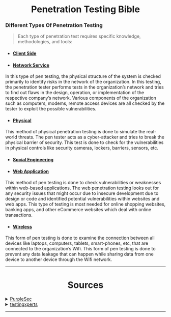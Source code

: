 <h1 align="center"> Penetration Testing Bible</h1>


### Different Types Of Penetration Testing

> Each type of penetration test requires specific knowledge, methodologies, and tools:

- #### [Client Side](Client%20Side.md)


- #### [Network Service](Network%20Service.md)

In this type of pen testing, the physical structure of the system is checked primarily to identify risks in the network of the organization. In this testing, the penetration tester performs tests in the organization’s network and tries to find out flaws in the design, operation, or implementation of the respective company’s network. Various components of the organization such as computers, modems, remote access devices are all checked by the tester to exploit the possible vulnerabilities.

- #### [Physical](Physical.md)

This method of physical penetration testing is done to simulate the real-world threats. The pen tester acts as a cyber-attacker and tries to break the physical barrier of security. This test is done to check for the vulnerabilities in physical controls like security cameras, lockers, barriers, sensors, etc.

- #### [Social Engineering](Social%20Engineering.md)


- #### [Web Application](Web%20Application.md)

This method of pen testing is done to check vulnerabilities or weaknesses within web-based applications. The web penetration testing looks out for any security issues that might occur due to insecure development due to design or code and identified potential vulnerabilities within websites and web apps. This type of testing is most needed for online shopping websites, banking apps, and other eCommerce websites which deal with online transactions.

- #### [Wireless](Wireless.md)

This form of pen testing is done to examine the connection between all devices like laptops, computers, tablets, smart-phones, etc, that are connected to the organization’s Wifi. This form of pen testing is done to prevent any data leakage that can happen while sharing data from one device to another device through the Wifi network.


---


<h1 align="center"> Sources </h1>

<details>
  <summary>
    <a href=""> PurpleSec </a>
  </summary>
<br>
  
-  [What Are The Different Types Of Penetration Testing?](https://purplesec.us/types-penetration-testing/)
-  [Advanced Penetration Testing Methodologies & Frameworks](https://purplesec.us/penetration-testing-methodologies/)
-  [Source](https://purplesec.us/penetration-testing-methodologies/)
  
  </details>
  
  
  <details>
  <summary>
    <a href=""> testingxperts </a>
  </summary>
<br>
  
-  [Types of Software Testing You Should Know](https://www.testingxperts.com/blog/types-of-software-testing)
-  [Penetration Testing – A Basic Guide for Beginners](https://www.testingxperts.com/blog/penetration-testing-guide)
  
  </details>
  
  
---
